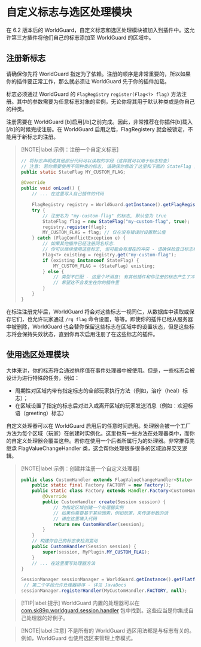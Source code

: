 # 自定义标志与选区处理模块

在 6.2 版本后的 WorldGuard，自定义标志和选区处理模块被加入到插件中。这允许第三方插件将他们自己的标志添加至 WorldGuard 的区域中。

## 注册新标志

请确保你先将 WorldGuard 指定为了依赖。注册的顺序是非常重要的，所以如果你的插件要正常工作，那么就必须让 WorldGuard 先于你的插件加载。

标志必须通过 WorldGuard 的 `FlagRegistry` `register(Flag<?> flag)` 方法注册。其中的参数需要为任意标志对象的实例，无论你将其用于默认种类或是你自己的种类。

注册需要在 WorldGuard [b]启用[/b]之前完成。因此，非常推荐在你插件[b]载入[/b]的时候完成注册。在 WorldGuard 启用之后，FlagRegistery 就会被锁定，不能用于新标志的注册。

> [!NOTE|label:示例：注册一个自定义标志]
> ```Java
> // 将标志声明成其他部分代码可以读取的字段（这样就可以用于标志检查）
> // 注意: 若你需要使用不同种类的标志, 请确保你修改了这里和下面的 StateFlag 至对应的类型
> public static StateFlag MY_CUSTOM_FLAG;
> 
> @Override
> public void onLoad() {
>     // ... 在这里写入自己插件的代码
> 
>     FlagRegistry registry = WorldGuard.getInstance().getFlagRegistry();
>     try {
>         // 注册名为 "my-custom-flag" 的标志, 默认值为 true
>         StateFlag flag = new StateFlag("my-custom-flag", true);
>         registry.register(flag);
>         MY_CUSTOM_FLAG = flag; // 仅在没有错误时设置默认值
>     } catch (FlagConflictException e) {
>         // 如果其他插件已经注册同名标志.
>         // 你可以继续使用这些标志, 但可能会有潜在的冲突 - 请确保检查过标志种类
>         Flag<?> existing = registry.get("my-custom-flag");
>         if (existing instanceof StateFlag) {
>             MY_CUSTOM_FLAG = (StateFlag) existing;
>         } else {
>             // 类型不匹配 - 这是个坏消息! 有其他插件和你注册的标志产生了冲突
>             // 希望这不会发生在你的插件里
>         }
>     }
> }
> ```
在标注注册完毕后，WorldGuard 将会对这些标志一视同仁，从数据库中读取或保存它们，也允许玩家通过 `/rg flag` 命令设置，等等。即使你的插件已经从服务器中被删除，WorldGuard 也会替你保留这些标志在区域中的设置状态，但是这些标志将会保持失效状态，直到你再次启用注册了在这些标志的插件。

## 使用选区处理模块

大体来讲，你的标志将会通过排序值在事件处理器中被使用。但是，一些标志会被设计为进行特殊的任务，例如：

* 周期性对区域内带有指定标志的全部玩家执行方法（例如，治疗（heal）标志）；
* 在区域设置了指定的标志后对进入或离开区域的玩家发送消息（例如：欢迎标语（greeting）标志）

自定义处理器可以在 WorldGuard 启用后的任意时间启用。处理器会被一个工厂方法为每个区域（玩家）在创建时实例化。这里也有一些方法在处理器类中，而你的自定义处理器会覆盖这些。若你在使用一个后者所属行为的处理器。非常推荐先继承 FlagValueChangeHandler 类，这会帮你处理很多很多的区域边界交叉逻辑。

> [!NOTE|label:示例：创建并注册一个自定义处理器]
> ```Java
> public class CustomHandler extends FlagValueChangeHandler<State> {
>     public static final Factory FACTORY = new Factory();
>     public static class Factory extends Handler.Factory<CustomHandler> {
>         @Override
>         public CustomHandler create(Session session) {
>             // 为指定区域创建一个处理器实例
>             // 如果你需要基于某些因素，例如玩家，来传递参数的话
>             // 请在这里填入代码
>             return new CustomHandler(session);
>         }
>     }
>     // 构建你自己的标志来检测变动
>     public CustomHandler(Session session) {
>         super(session, MyPlugin.MY_CUSTOM_FLAG);
>     }
>     // ... 在这里覆写处理器方法
> }
> ```
>
> ```Java
> SessionManager sessionManager = WorldGuard.getInstance().getPlatform().getSessionManager();
>  // 第二个字段允许处理器排序 - 详见 JavaDocs
> sessionManager.registerHandler(MyCustomHandler.FACTORY, null);
> ```

> [!TIP|label:提示]
> WorldGuard 内置的处理器可以在 [com.sk89q.worldguard.session.handler](https://github.com/EngineHub/WorldGuard/tree/master/worldguard-core/src/main/java/com/sk89q/worldguard/session/handler) 包中找到。这些应当是你集成自己处理器的好例子。

> [!NOTE|label:注意]
> 不是所有的 WorldGuard 选区用法都是与标志有关的。例如，WorldGuard 也使用选区来管理上帝模式。